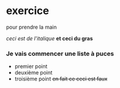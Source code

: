 # exercice
pour prendre la main

*ceci est de l'italique*
**et ceci du gras**
### Je vais commencer une liste à puces
* premier point 
* deuxième point
* troisième point
~~en fait ce ceci est faux~~

